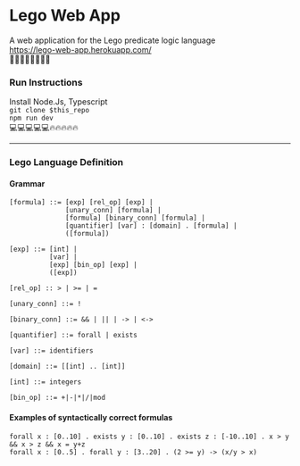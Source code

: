 # Lego Web App
A web application for the Lego predicate logic language  
https://lego-web-app.herokuapp.com/   
:dragon::dragon::dragon::dragon::dragon::dragon::dragon::dragon:

### Run Instructions 
Install Node.Js, Typescript  
`git clone $this_repo`  
`npm run dev`  
:computer::computer::computer::computer::computer::fire::fire::fire::fire::fire:

---

### Lego Language Definition 

#### Grammar

````
[formula] ::= [exp] [rel_op] [exp] |    
              [unary_conn] [formula] |    
              [formula] [binary_conn] [formula] |  
              [quantifier] [var] : [domain] . [formula] |   
              ([formula])  

[exp] ::= [int] |    
          [var] |      
          [exp] [bin_op] [exp] |     
          ([exp]) 
          
[rel_op] :: > | >= | =  

[unary_conn] ::= !   

[binary_conn] ::= && | || | -> | <->

[quantifier] ::= forall | exists

[var] ::= identifiers

[domain] ::= [[int] .. [int]]

[int] ::= integers

[bin_op] ::= +|-|*|/|mod
````

#### Examples of syntactically correct formulas 

````
forall x : [0..10] . exists y : [0..10] . exists z : [-10..10] . x > y && x > z && x = y+z 
forall x : [0..5] . forall y : [3..20] . (2 >= y) -> (x/y > x)
````
